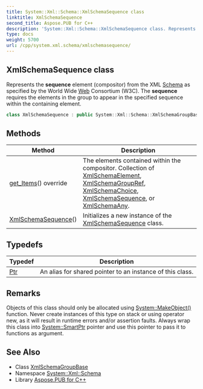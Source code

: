 ```yaml
---
title: System::Xml::Schema::XmlSchemaSequence class
linktitle: XmlSchemaSequence
second_title: Aspose.PUB for C++
description: 'System::Xml::Schema::XmlSchemaSequence class. Represents the sequence element (compositor) from the XML Schema as specified by the World Wide Web Consortium (W3C). The sequence requires the elements in the group to appear in the specified sequence within the containing element in C++.'
type: docs
weight: 5700
url: /cpp/system.xml.schema/xmlschemasequence/
---
```

## XmlSchemaSequence class


Represents the **sequence** element (compositor) from the XML [Schema](../) as specified by the World Wide [Web](../../system.web/) Consortium (W3C). The **sequence** requires the elements in the group to appear in the specified sequence within the containing element.

```cpp
class XmlSchemaSequence : public System::Xml::Schema::XmlSchemaGroupBase
```

## Methods

| Method | Description |
| --- | --- |
| [get_Items](./get_items/)() override | The elements contained within the compositor. Collection of [XmlSchemaElement](../xmlschemaelement/), [XmlSchemaGroupRef](../xmlschemagroupref/), [XmlSchemaChoice](../xmlschemachoice/), [XmlSchemaSequence](./), or [XmlSchemaAny](../xmlschemaany/). |
| [XmlSchemaSequence](./xmlschemasequence/)() | Initializes a new instance of the [XmlSchemaSequence](./) class. |
## Typedefs

| Typedef | Description |
| --- | --- |
| [Ptr](./ptr/) | An alias for shared pointer to an instance of this class. |
## Remarks



Objects of this class should only be allocated using [System::MakeObject()](../../system/makeobject/) function. Never create instances of this type on stack or using operator new, as it will result in runtime errors and/or assertion faults. Always wrap this class into [System::SmartPtr](../../system/smartptr/) pointer and use this pointer to pass it to functions as argument. 

## See Also

* Class [XmlSchemaGroupBase](../xmlschemagroupbase/)
* Namespace [System::Xml::Schema](../)
* Library [Aspose.PUB for C++](../../)
